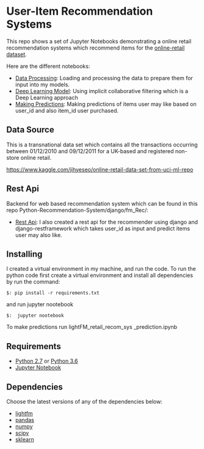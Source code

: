 # User-Item Recommendation Systems

This repo shows a set of Jupyter Notebooks demonstrating a online retail recommendation systems which recommend items for the [online-retail dataset](https://www.kaggle.com/jihyeseo/online-retail-data-set-from-uci-ml-repo). 

Here are the different notebooks:
* [Data Processing](https://github.com/AdnanShah/Python-Recommendation-System/blob/master/retail_recom_sys_data_preprocessing.ipynb): Loading and processing the data to prepare them for input into my models.
* [Deep Learning Model](https://github.com/AdnanShah/Python-Recommendation-System/blob/master/retail_recom_sys.ipynb): Using implicit collaborative filtering which is a Deep Learning approach
* [Making Predictions](https://github.com/AdnanShah/Python-Recommendation-System/blob/rest_api_lightfm/lightFM_retail_recom_sys%20_prediction.ipynb): Making predictions of items user may like based on user_id and also item_id user purchased.

## Data Source

This is a transnational data set which contains all the transactions occurring between 01/12/2010 and 09/12/2011 for a UK-based and registered non-store online retail.

https://www.kaggle.com/jihyeseo/online-retail-data-set-from-uci-ml-repo

## Rest Api
Backend for web based recommendation system which can be found in this repo Python-Recommendation-System/django/fm_Rec/:
* [Rest Api](https://github.com/AdnanShah/Python-Recommendation-System/tree/rest_api_lightfm/django/fm_Rec): I also created a rest api for the recommender using django and django-restframework which takes user_id as input and predict items user may also like.


## Installing

I created a virtual environment in my machine, and run the code. 
To run the python code first create a virtual environment and install all dependencies by run the command:

```
$: pip install -r requirements.txt 
```
and run jupyter nootebook

```
$:  jupyter nootebook
```
To make predictions run lightFM_retail_recom_sys _prediction.ipynb


## Requirements

* [Python 2.7](https://www.python.org/download/releases/2.7/) or [Python 3.6](https://www.python.org/downloads/release/python-360/)
* [Jupyter Notebook](http://jupyter.org/)

## Dependencies

Choose the latest versions of any of the dependencies below:
* [lightfm](https://github.com/lyst/lightfm)
* [pandas](https://pandas.pydata.org/)
* [numpy](http://www.numpy.org/)
* [scipy](https://www.scipy.org/)
* [sklearn](http://scikit-learn.org/stable/)

